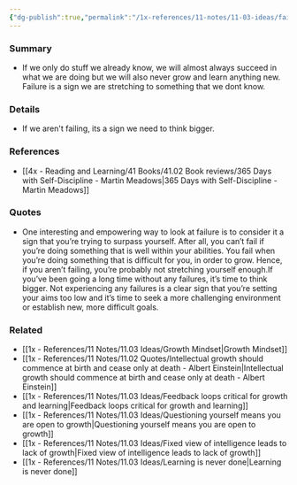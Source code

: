 ```yaml
---
{"dg-publish":true,"permalink":"/1x-references/11-notes/11-03-ideas/failure-is-a-positive-sign-that-you-are-trying-to-stretch-and-do-something-beyond-your-current-abilities/","title":"Failure is a positive sign that you are trying to stretch and do something beyond your current abilities","created":"2024-02-23T14:40:16.706+03:00","updated":"2024-02-23T16:03:59.422+03:00"}
---
```



### Summary
- If we only do stuff we already know, we will almost always succeed in what we are doing but we will also never grow and learn anything new. Failure is a sign we are stretching to something that we dont know.

### Details
- If we aren't failing, its a sign we need to think bigger.

### References
- [[4x - Reading and Learning/41 Books/41.02 Book reviews/365 Days with Self-Discipline - Martin Meadows\|365 Days with Self-Discipline - Martin Meadows]]

### Quotes
- One interesting and empowering way to look at failure is to consider it a sign that you’re trying to surpass yourself. After all, you can’t fail if you’re doing something that is well within your abilities. You fail when you’re doing something that is difficult for you, in order to grow. Hence, if you aren’t failing, you’re probably not stretching yourself enough.If you’ve been going a long time without any failures, it’s time to think bigger. Not experiencing any failures is a clear sign that you’re setting your aims too low and it’s time to seek a more challenging environment or establish new, more difficult goals.

### Related
- [[1x - References/11 Notes/11.03 Ideas/Growth Mindset\|Growth Mindset]]
- [[1x - References/11 Notes/11.02 Quotes/Intellectual growth should commence at birth and cease only at death - Albert Einstein\|Intellectual growth should commence at birth and cease only at death - Albert Einstein]]
- [[1x - References/11 Notes/11.03 Ideas/Feedback loops critical for growth and learning\|Feedback loops critical for growth and learning]]
- [[1x - References/11 Notes/11.03 Ideas/Questioning yourself means you are open to growth\|Questioning yourself means you are open to growth]]
- [[1x - References/11 Notes/11.03 Ideas/Fixed view of intelligence leads to lack of growth\|Fixed view of intelligence leads to lack of growth]]
- [[1x - References/11 Notes/11.03 Ideas/Learning is never done\|Learning is never done]]